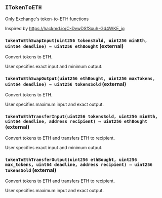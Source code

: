 ## `ITokenToETH`

Only Exchange's token-to-ETH functions


Inspired by https://hackmd.io/C-DvwDSfSxuh-Gd4WKE_ig


### `tokenToEthSwapInput(uint256 tokensSold, uint256 minEth, uint64 deadline) → uint256 ethBought` (external)

Convert tokens to ETH.


User specifies exact input and minimum output.


### `tokenToEthSwapOutput(uint256 ethBought, uint256 maxTokens, uint64 deadline) → uint256 tokensSold` (external)

Convert tokens to ETH.


User specifies maximum input and exact output.


### `tokenToEthTransferInput(uint256 tokensSold, uint256 minEth, uint64 deadline, address recipient) → uint256 ethBought` (external)

Convert tokens to ETH and transfers ETH to recipient.


User specifies exact input and minimum output.


### `tokenToEthTransferOutput(uint256 ethBought, uint256 max_tokens, uint64 deadline, address recipient) → uint256 tokensSold` (external)

Convert tokens to ETH and transfers ETH to recipient.


User specifies maximum input and exact output.





